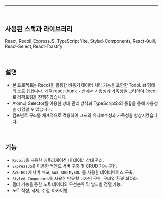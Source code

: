 ---

<br>

## 사용된 스택과 라이브러리
React, Recoil, ExpressJS, TypeScript
Vite, Styled-Components, React-Quill, React-Select, React-Toastify


<br>

## 설명  
  
 - 본 프로젝트는 Recoil을 활용한 비동기 데이터 처리 기능을 포함한 TodoList 형태의 노트 앱입니다. 
   기존 react-thunk 기반에서 사용성과 가독성을 고려하여 Recoil로 리팩토링을 진행하였습니다.
 - Atom과 Selector를 이용한 상태 관리 방식과 TypeScript와의 통합을 통해 사용성을 경험할 수 있습니다.
 - 컴포넌트 구조를 체계적으로 적용하여 코드의 유지보수성과 가독성을 향상시켰습니다.

<br>

## 기능  

 - `Recoil`을 사용한 애플리케이션 내 데이터 상태 관리.
 - `ExpressJS`를 이용한 백엔드 서버 구축 및 CRUD 기능 구현.
 - `AWS-EC2`에 서버 배포, `AWS RDS(MySQL)`를 사용한 데이터베이스 구축.
 - `Styled-Components`를 사용한 반응형 디자인 구현, 모바일 환경 최적화.
 - 필터 기능을 통한 노트 데이터의 우선순위 및 날짜별 정렬 가능.
 - 노트 작성, 삭제, 수정, 아카이빙, 
